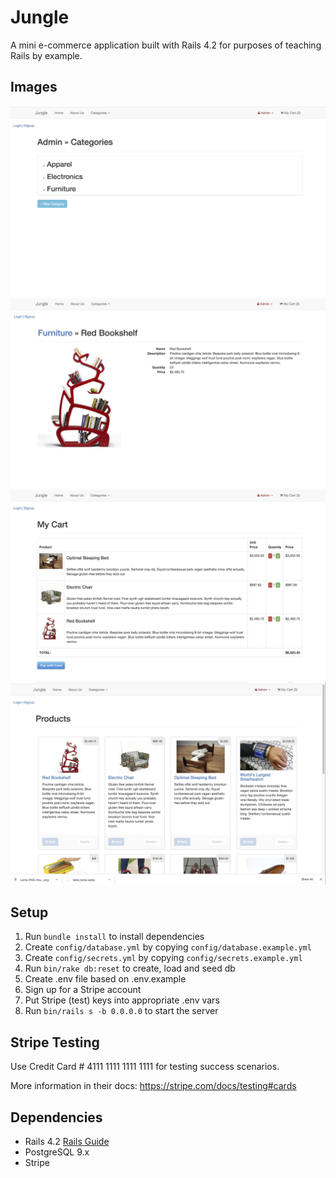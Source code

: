 # Jungle

A mini e-commerce application built with Rails 4.2 for purposes of teaching Rails by example.

## Images 
!['Admin Categories'](https://github.com/mandatoryrecess/jungle-rails/blob/8c95c32ce9357e83119941a0f2a2428496d9317c/docs/admin_categories.png)
!['Individual Product Page'](https://github.com/mandatoryrecess/jungle-rails/blob/8c95c32ce9357e83119941a0f2a2428496d9317c/docs/individual_product_page.png)
!['My Cart'](https://github.com/mandatoryrecess/jungle-rails/blob/8c95c32ce9357e83119941a0f2a2428496d9317c/docs/my_cart.png)
!['Products Page'](https://github.com/mandatoryrecess/jungle-rails/blob/363d6870e5e9ccd8086418fbbf94792659134a14/docs/products_page.png)

## Setup

1. Run `bundle install` to install dependencies
2. Create `config/database.yml` by copying `config/database.example.yml`
3. Create `config/secrets.yml` by copying `config/secrets.example.yml`
4. Run `bin/rake db:reset` to create, load and seed db
5. Create .env file based on .env.example
6. Sign up for a Stripe account
7. Put Stripe (test) keys into appropriate .env vars
8. Run `bin/rails s -b 0.0.0.0` to start the server

## Stripe Testing

Use Credit Card # 4111 1111 1111 1111 for testing success scenarios.

More information in their docs: <https://stripe.com/docs/testing#cards>

## Dependencies

* Rails 4.2 [Rails Guide](http://guides.rubyonrails.org/v4.2/)
* PostgreSQL 9.x
* Stripe
